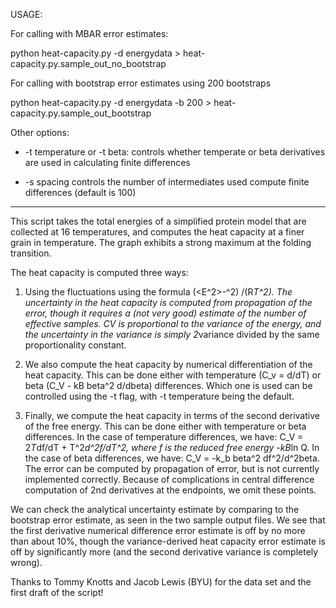 USAGE:  

For calling with MBAR error estimates:

python heat-capacity.py -d energydata > heat-capacity.py.sample_out_no_bootstrap
 
For calling with bootstrap error estimates using 200 bootstraps

python heat-capacity.py -d energydata -b 200 > heat-capacity.py.sample_out_bootstrap

Other options: 

* -t temperature or -t beta: controls whether temperate or beta
 derivatives are used in calculating finite differences 

* -s spacing controls the number of intermediates used compute finite
   differences (default is 100)

----------------------------------------------------------

This script takes the total energies of a simplified protein model that
are collected at 16 temperatures, and computes the heat capacity at a
finer grain in temperature.  The graph exhibits a strong maximum at
the folding transition.

The heat capacity is computed three ways: 

1) Using the fluctuations using the formula (<E^2>-<E>^2)
/(R*T^2). The uncertainty in the heat capacity is computed from
propagation of the error, though it requires a (not very good)
estimate of the number of effective samples.  CV is proportional to
the variance of the energy, and the uncertainty in the variance is
simply 2*variance divided by the same proportionality constant.

2) We also compute the heat capacity by numerical differentiation of
the heat capacity.  This can be done either with temperature (C_v =
d<E>/dT) or beta (C_V - kB beta^2 d<E>/dbeta) differences.  Which
one is used can be controlled using the -t flag, with -t temperature
being the default.

3) Finally, we compute the heat capacity in terms of the second derivative of
the free energy. This can be done either with temperature or beta
differences.  In the case of temperature differences, we have: C_V =
2*T*df/dT + T^2*d^2f/dT^2, where f is the reduced free energy -kB*ln
Q.  In the case of beta differences, we have: C_V = -k_b beta^2
df^2/d^2beta.  The error can be computed by propagation of error, but
is not currently implemented correctly. Because of complications in
central difference computation of 2nd derivatives at the endpoints, we
omit these points.

We can check the analytical uncertainty estimate by comparing to the
bootstrap error estimate, as seen in the two sample output files.  We
see that the first derivative numerical difference error estimate is
off by no more than about 10%, though the variance-derived heat
capacity error estimate is off by significantly more (and the second
derivative variance is completely wrong).

Thanks to Tommy Knotts and Jacob Lewis (BYU) for the data set and the
first draft of the script!

